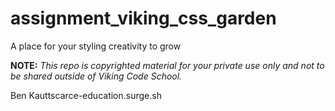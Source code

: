assignment_viking_css_garden
============================

A place for your styling creativity to grow


**NOTE:** *This repo is copyrighted material for your private use only and not to be shared outside of Viking Code School.*

Ben Kauttscarce-education.surge.sh

